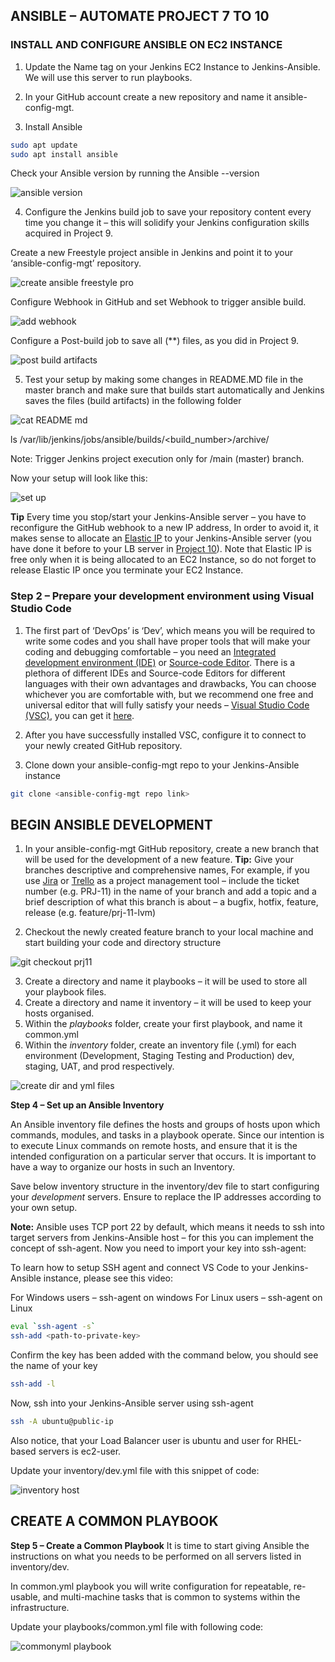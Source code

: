 ## ANSIBLE – AUTOMATE PROJECT 7 TO 10

### INSTALL AND CONFIGURE ANSIBLE ON EC2 INSTANCE

1. Update the Name tag on your Jenkins EC2 Instance to Jenkins-Ansible. We will use this server to run playbooks.

2. In your GitHub account create a new repository and name it ansible-config-mgt.


3. Install Ansible

```bash
sudo apt update
sudo apt install ansible
```
Check your Ansible version by running the Ansible --version

![ansible version](https://github.com/SamuelOvuema/Dareyio-pbl/assets/132525203/7d752310-9eff-4aa2-b185-2b6daf60ece4)

4. Configure the Jenkins build job to save your repository content every time you change it – this will solidify your Jenkins configuration skills acquired in Project 9.

Create a new Freestyle project ansible in Jenkins and point it to your ‘ansible-config-mgt’ repository.

![create ansible freestyle pro](https://github.com/SamuelOvuema/Dareyio-pbl/assets/132525203/44a95c61-5e7f-4f6e-94b2-4089cf2fc981)

Configure Webhook in GitHub and set Webhook to trigger ansible build.

![add webhook](https://github.com/SamuelOvuema/Dareyio-pbl/assets/132525203/b3827548-32f4-40fb-9718-7694321cbf92)

Configure a Post-build job to save all (**) files, as you did in Project 9.

![post build artifacts](https://github.com/SamuelOvuema/Dareyio-pbl/assets/132525203/464f5960-70ae-4523-b55b-13fccc43bfe1)

5. Test your setup by making some changes in README.MD file in the master branch and make sure that builds start automatically and Jenkins saves the files (build artifacts) in the following folder

![cat README md](https://github.com/SamuelOvuema/Dareyio-pbl/assets/132525203/cad41c3b-fb93-407b-9ddb-5bc8cb93dede)

ls /var/lib/jenkins/jobs/ansible/builds/<build_number>/archive/

Note: Trigger Jenkins project execution only for /main (master) branch.

Now your setup will look like this:

![set up](https://github.com/SamuelOvuema/Dareyio-pbl/assets/132525203/1fc818f3-bd62-4a95-a6d8-9a4ef86a0d39)

**Tip** Every time you stop/start your Jenkins-Ansible server – you have to reconfigure the GitHub webhook to a new IP address, In order to avoid it, it makes sense to allocate an [Elastic IP](https://docs.aws.amazon.com/AWSEC2/latest/UserGuide/elastic-ip-addresses-eip.html) to your Jenkins-Ansible server (you have done it before to your LB server in [Project 10](https://professional-pbl.darey.io/en/latest/project10.html)). Note that Elastic IP is free only when it is being allocated to an EC2 Instance, so do not forget to release Elastic IP once you terminate your EC2 Instance.

### Step 2 – Prepare your development environment using Visual Studio Code

1. The first part of ‘DevOps’ is ‘Dev’, which means you will be required to write some codes and you shall have proper tools that will make your coding and debugging comfortable – you need an [Integrated development environment (IDE)](https://en.wikipedia.org/wiki/Integrated_development_environment) or [Source-code Editor](https://en.wikipedia.org/wiki/Source-code_editor). There is a plethora of different IDEs and Source-code Editors for different languages with their own advantages and drawbacks, You can choose whichever you are comfortable with, but we recommend one free and universal editor that will fully satisfy your needs – [Visual Studio Code (VSC)](https://en.wikipedia.org/wiki/Visual_Studio_Code), you can get it [here](https://code.visualstudio.com/download).

2. After you have successfully installed VSC, configure it to connect to your newly created GitHub repository.

3. Clone down your ansible-config-mgt repo to your Jenkins-Ansible instance
```bash
git clone <ansible-config-mgt repo link>
```

## BEGIN ANSIBLE DEVELOPMENT

1. In your ansible-config-mgt GitHub repository, create a new branch that will be used for the development of a new feature.
**Tip:** Give your branches descriptive and comprehensive names, For example, if you use [Jira](https://www.atlassian.com/software/jira) or [Trello](https://trello.com/) as a project management tool – include the ticket number (e.g. PRJ-11) in the name of your branch and add a topic and a brief description of what this branch is about – a bugfix, hotfix, feature, release (e.g. feature/prj-11-lvm)

2. Checkout the newly created feature branch to your local machine and start building your code and directory structure

![git checkout prj11](https://github.com/SamuelOvuema/Dareyio-pbl/assets/132525203/2e5118e8-53aa-43a4-8437-29961d7d9fb2)

3. Create a directory and name it playbooks – it will be used to store all your playbook files.
4. Create a directory and name it inventory – it will be used to keep your hosts organised.
5. Within the *playbooks* folder, create your first playbook, and name it common.yml
5. Within the *inventory* folder, create an inventory file (.yml) for each environment (Development, Staging Testing and Production) dev, staging, UAT, and prod respectively.

![create dir and yml files](https://github.com/SamuelOvuema/Dareyio-pbl/assets/132525203/f78e5ba9-a456-4925-bfe9-06214c5e8af3)

**Step 4 – Set up an Ansible Inventory**

An Ansible inventory file defines the hosts and groups of hosts upon which commands, modules, and tasks in a playbook operate. Since our intention is to execute Linux commands on remote hosts, and ensure that it is the intended configuration on a particular server that occurs. It is important to have a way to organize our hosts in such an Inventory.

Save below inventory structure in the inventory/dev file to start configuring your *development* servers. Ensure to replace the IP addresses according to your own setup.

**Note:** Ansible uses TCP port 22 by default, which means it needs to ssh into target servers from Jenkins-Ansible host – for this you can implement the concept of ssh-agent. Now you need to import your key into ssh-agent:

To learn how to setup SSH agent and connect VS Code to your Jenkins-Ansible instance, please see this video:

For Windows users – ssh-agent on windows
For Linux users – ssh-agent on Linux
```bash
eval `ssh-agent -s`
ssh-add <path-to-private-key>
```
Confirm the key has been added with the command below, you should see the name of your key
```bash
ssh-add -l
```
Now, ssh into your Jenkins-Ansible server using ssh-agent
```bash
ssh -A ubuntu@public-ip
```
Also notice, that your Load Balancer user is ubuntu and user for RHEL-based servers is ec2-user.

Update your inventory/dev.yml file with this snippet of code:

![inventory host](https://github.com/SamuelOvuema/Dareyio-pbl/assets/132525203/2006fd99-6620-4f47-a067-fed99c19ba15)

## CREATE A COMMON PLAYBOOK

**Step 5 – Create a Common Playbook**
It is time to start giving Ansible the instructions on what you needs to be performed on all servers listed in inventory/dev.

In common.yml playbook you will write configuration for repeatable, re-usable, and multi-machine tasks that is common to systems within the infrastructure.

Update your playbooks/common.yml file with following code:

![commonyml playbook](https://github.com/SamuelOvuema/Dareyio-pbl/assets/132525203/9ba174d0-a969-45ee-815c-181d5a08bb45)





















